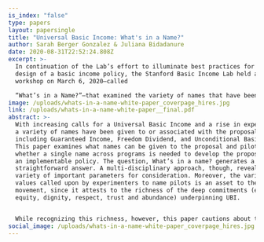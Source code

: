 ```yaml
---
is_index: "false"
type: papers
layout: papersingle
title: "Universal Basic Income: What's in a Name?"
author: Sarah Berger Gonzalez & Juliana Bidadanure
date: 2020-08-31T22:52:24.808Z
excerpt: >-
  In continuation of the Lab’s effort to illuminate best practices for the
  design of a basic income policy, the Stanford Basic Income Lab held an all-day
  workshop on March 6, 2020—called 

  “What’s in a Name?”—that examined the variety of names that have been given to Universal Basic Income and related policies. This white paper provides a summary of the discussions that occurred at the workshop and offers several findings that we hope can inform future basic income projects.
image: /uploads/whats-in-a-name-white-paper_coverpage_hires.jpg
link: /uploads/whats-in-a-name-white-paper__final.pdf
abstract: >-
  With increasing calls for a Universal Basic Income and a rise in experiments,
  a variety of names have been given to or associated with the proposal,
  including Guaranteed Income, Freedom Dividend, and Unconditional Basic Income.
  This paper examines what names can be given to the proposal and pilots and
  whether a single name across programs is needed to develop the proposal into
  an implementable policy. The question, What’s in a name? generates a far from
  straightforward answer. A multi-disciplinary approach, though, reveals a
  variety of important parameters for consideration. Moreover, the variety of
  values called upon by experimenters to name pilots is an asset to the growing
  movement, since it attests to the richness of the deep commitments (e.g.,
  equity, dignity, respect, trust and abundance) underpinning UBI. 


  While recognizing this richness, however, this paper cautions about the use of too many names to refer to UBI at the policy level, pointing out that doing so creates significant definitional ambiguities about key features of the policy (notably its universal, individual and unconditional features). Employing a single name to refer to the proposal could be critical for advancing the policy at the national and international level.
social_image: /uploads/whats-in-a-name-white-paper_coverpage_hires.jpg
---
```

